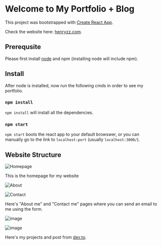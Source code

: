 # Welcome to My Portfolio + Blog

This project was bootstrapped with [Create React App](https://github.com/facebook/create-react-app).<br>

Check the website here: [henryzz.com](https://henryzz.com).

## Prerequsite

Please first install [node](https://docs.npmjs.com/downloading-and-installing-node-js-and-npm#using-a-node-installer-to-install-nodejs-and-npm) and npm (installing node will include npm).

## Install

After node is installed, now run the following cmds in order to see my portfolio.

### `npm install`

`npm install` will install all the dependencies.

### `npm start`

`npm start` boots the react app to your default browswer, or you can manually go to the link to `localhost:port` (usually `localhost:3000/`).

<!-- ## Questions



+ I'm open to work opportunities as Software Engineer Developer. I'm good with any direction, Full-stack, Front-end, Back-end, even Machine Learning! Contact me for more information!
 -->
 
 ## Website Structure
 
 ![Homepage](https://github.com/YunhaoZZ/henryzz_website/assets/46901596/14fad854-cbd6-46d7-8d4c-d4eaff624f39 "Homepage")
 
 This is the homepage for my website
 
 ![About](https://github.com/YunhaoZZ/henryzz_website/assets/46901596/bf2619f1-7e58-45ca-a994-86b6e16ea0e0)
 
 ![Contact](https://github.com/YunhaoZZ/henryzz_website/assets/46901596/03d16105-f9c2-4cc7-84be-ea80ba09a7f2)
 
 Here's "About me" and "Contact me" pages where you can send an email to me using the form.
 
 ![image](https://github.com/YunhaoZZ/henryzz_website/assets/46901596/21ff451a-d709-4866-b5eb-93ae1217064c)

 ![image](https://github.com/YunhaoZZ/henryzz_website/assets/46901596/1643cefd-b0a5-468a-9282-18b5eee75e40)
 
 Here's my projects and post from [dev.to](https://dev.to).





